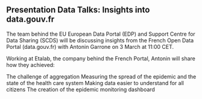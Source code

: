
## Presentation Data Talks: Insights into data.gouv.fr

The team behind the EU European Data Portal (EDP) and Support Centre for Data Sharing (SCDS) will be discussing insights from the French Open Data Portal (data.gouv.fr) with Antonin Garrone on 3 March at 11:00 CET.

Working at Etalab, the company behind the French Portal, Antonin will share how they achieved:


The challenge of aggregation
Measuring the spread of the epidemic and the state of the health care system
Making data easier to understand for all citizens
The creation of the epidemic monitoring dashboard
